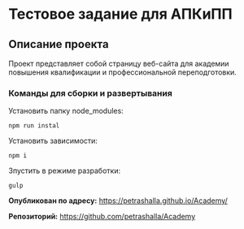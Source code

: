 # Тестовое задание для АПКиПП


## Описание проекта

Проект представляет собой страницу веб-сайта для академии повышения квалификации и профессиональной переподготовки.


### Команды для сборки и развертывания

Установить папку node_modules:
```
npm run instal
```

Установить зависимости:
```
npm i
```

Зпустить в режиме разработки:
```
gulp
```


__Опубликован по адресу:__ https://petrashalla.github.io/Academy/

__Репозиторий:__ https://github.com/petrashalla/Academy

